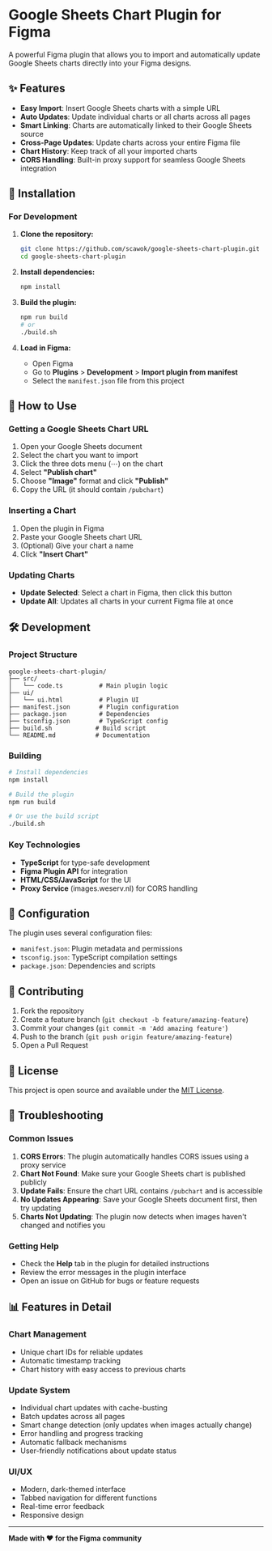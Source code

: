 # Google Sheets Chart Plugin for Figma

A powerful Figma plugin that allows you to import and automatically update Google Sheets charts directly into your Figma designs.

## ✨ Features

- **Easy Import**: Insert Google Sheets charts with a simple URL
- **Auto Updates**: Update individual charts or all charts across all pages
- **Smart Linking**: Charts are automatically linked to their Google Sheets source
- **Cross-Page Updates**: Update charts across your entire Figma file
- **Chart History**: Keep track of all your imported charts
- **CORS Handling**: Built-in proxy support for seamless Google Sheets integration

## 🚀 Installation

### For Development

1. **Clone the repository:**
   ```bash
   git clone https://github.com/scawok/google-sheets-chart-plugin.git
   cd google-sheets-chart-plugin
   ```

2. **Install dependencies:**
   ```bash
   npm install
   ```

3. **Build the plugin:**
   ```bash
   npm run build
   # or
   ./build.sh
   ```

4. **Load in Figma:**
   - Open Figma
   - Go to **Plugins** > **Development** > **Import plugin from manifest**
   - Select the `manifest.json` file from this project

## 📖 How to Use

### Getting a Google Sheets Chart URL

1. Open your Google Sheets document
2. Select the chart you want to import
3. Click the three dots menu (⋯) on the chart
4. Select **"Publish chart"**
5. Choose **"Image"** format and click **"Publish"**
6. Copy the URL (it should contain `/pubchart`)

### Inserting a Chart

1. Open the plugin in Figma
2. Paste your Google Sheets chart URL
3. (Optional) Give your chart a name
4. Click **"Insert Chart"**

### Updating Charts

- **Update Selected**: Select a chart in Figma, then click this button
- **Update All**: Updates all charts in your current Figma file at once

## 🛠️ Development

### Project Structure

```
google-sheets-chart-plugin/
├── src/
│   └── code.ts          # Main plugin logic
├── ui/
│   └── ui.html          # Plugin UI
├── manifest.json        # Plugin configuration
├── package.json         # Dependencies
├── tsconfig.json        # TypeScript config
├── build.sh            # Build script
└── README.md           # Documentation
```

### Building

```bash
# Install dependencies
npm install

# Build the plugin
npm run build

# Or use the build script
./build.sh
```

### Key Technologies

- **TypeScript** for type-safe development
- **Figma Plugin API** for integration
- **HTML/CSS/JavaScript** for the UI
- **Proxy Service** (images.weserv.nl) for CORS handling

## 🔧 Configuration

The plugin uses several configuration files:

- `manifest.json`: Plugin metadata and permissions
- `tsconfig.json`: TypeScript compilation settings
- `package.json`: Dependencies and scripts

## 🤝 Contributing

1. Fork the repository
2. Create a feature branch (`git checkout -b feature/amazing-feature`)
3. Commit your changes (`git commit -m 'Add amazing feature'`)
4. Push to the branch (`git push origin feature/amazing-feature`)
5. Open a Pull Request

## 📝 License

This project is open source and available under the [MIT License](LICENSE).

## 🐛 Troubleshooting

### Common Issues

1. **CORS Errors**: The plugin automatically handles CORS issues using a proxy service
2. **Chart Not Found**: Make sure your Google Sheets chart is published publicly
3. **Update Fails**: Ensure the chart URL contains `/pubchart` and is accessible
4. **No Updates Appearing**: Save your Google Sheets document first, then try updating
5. **Charts Not Updating**: The plugin now detects when images haven't changed and notifies you

### Getting Help

- Check the **Help** tab in the plugin for detailed instructions
- Review the error messages in the plugin interface
- Open an issue on GitHub for bugs or feature requests

## 📊 Features in Detail

### Chart Management
- Unique chart IDs for reliable updates
- Automatic timestamp tracking
- Chart history with easy access to previous charts

### Update System
- Individual chart updates with cache-busting
- Batch updates across all pages
- Smart change detection (only updates when images actually change)
- Error handling and progress tracking
- Automatic fallback mechanisms
- User-friendly notifications about update status

### UI/UX
- Modern, dark-themed interface
- Tabbed navigation for different functions
- Real-time error feedback
- Responsive design

---

**Made with ❤️ for the Figma community**
